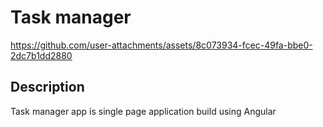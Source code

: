 # Task manager

https://github.com/user-attachments/assets/8c073934-fcec-49fa-bbe0-2dc7b1dd2880

## Description

Task manager app is single page application build using Angular
